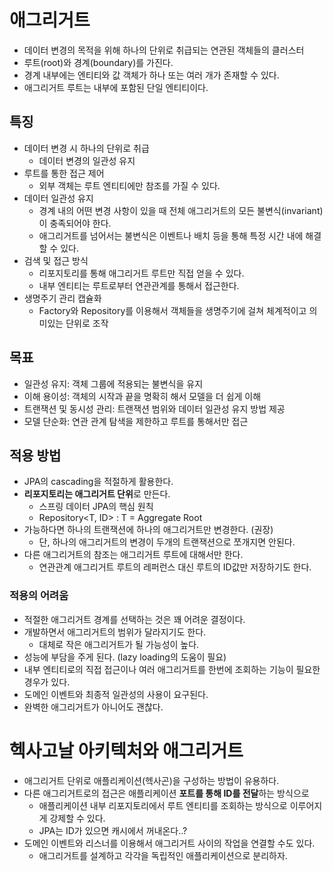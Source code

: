 # 애그리거트
- 데이터 변경의 목적을 위해 하나의 단위로 취급되는 연관된 객체들의 클러스터
- 루트(root)와 경계(boundary)를 가진다.
- 경계 내부에는 엔티티와 값 객체가 하나 또는 여러 개가 존재할 수 있다.
- 애그리거트 루트는 내부에 포함된 단일 엔티티이다.
## 특징
- 데이터 변경 시 하나의 단위로 취급
	- 데이터 변경의 일관성 유지
- 루트를 통한 접근 제어
	- 외부 객체는 루트 엔티티에만 참조를 가질 수 있다.
- 데이터 일관성 유지
	- 경계 내의 어떤 변경 사항이 있을 때 전체 애그리거트의 모든 불변식(invariant)이 충족되어야 한다.
	- 애그리거트를 넘어서는 불변식은 이벤트나 배치 등을 통해 특정 시간 내에 해결할 수 있다.
- 검색 및 접근 방식
	- 리포지토리를 통해 애그리거트 루트만 직접 얻을 수 있다.
	- 내부 엔티티는 루트로부터 연관관계를 통해서 접근한다.
- 생명주기 관리 캡슐화
	- Factory와 Repository를 이용해서 객체들을 생명주기에 걸쳐 체계적이고 의미있는 단위로 조작
## 목표
- 일관성 유지: 객체 그룹에 적용되는 불변식을 유지
- 이해 용이성: 객체의 시작과 끝을 명확히 해서 모델을 더 쉽게 이해
- 트랜잭션 및 동시성 관리: 트랜잭션 범위와 데이터 일관성 유지 방법 제공
- 모델 단순화: 연관 관계 탐색을 제한하고 루트를 통해서만 접근
## 적용 방법
- JPA의 cascading을 적절하게 활용한다.
- **리포지토리는 애그리거트 단위**로 만든다.
	- 스프링 데이터 JPA의 핵심 원칙
	- Repository<T, ID> : T = Aggregate Root
- 가능하다면 하나의 트랜잭션에 하나의 애그리거트만 변경한다. (권장)
	- 단, 하나의 애그리거트의 변경이 두개의 트랜잭션으로 쪼개지면 안된다.
- 다른 애그리거트의 참조는 애그리거트 루트에 대해서만 한다.
	- 연관관계 애그리거트 루트의 레퍼런스 대신 루트의 ID값만 저장하기도 한다.
### 적용의 어려움
- 적절한 애그리거트 경계를 선택하는 것은 꽤 어려운 결정이다.
- 개발하면서 애그리거트의 범위가 달라지기도 한다.
	- 대체로 작은 애그리거트가 될 가능성이 높다.
- 성능에 부담을 주게 된다. (lazy loading의 도움이 필요)
- 내부 엔티티로의 직접 접근이나 여러 애그리거트를 한번에 조회하는 기능이 필요한 경우가 있다.
- 도메인 이벤트와 최종적 일관성의 사용이 요구된다.
- 완벽한 애그리거트가 아니어도 괜찮다.

# 헥사고날 아키텍처와 애그리거트
- 애그리거트 단위로 애플리케이션(헥사곤)을 구성하는 방법이 유용하다.
- 다른 애그리거트로의 접근은 애플리케이션 **포트를 통해 ID를 전달**하는 방식으로
	- 애플리케이션 내부 리포지토리에서 루트 엔티티를 조회하는 방식으로 이루어지게 강제할 수 있다.
	- JPA는 ID가 있으면 캐시에서 꺼내온다..?
- 도메인 이벤트와 리스너를 이용해서 애그리거트 사이의 작업을 연결할 수도 있다.
	- 애그리거트를 설계하고 각각을 독립적인 애플리케이션으로 분리하자.